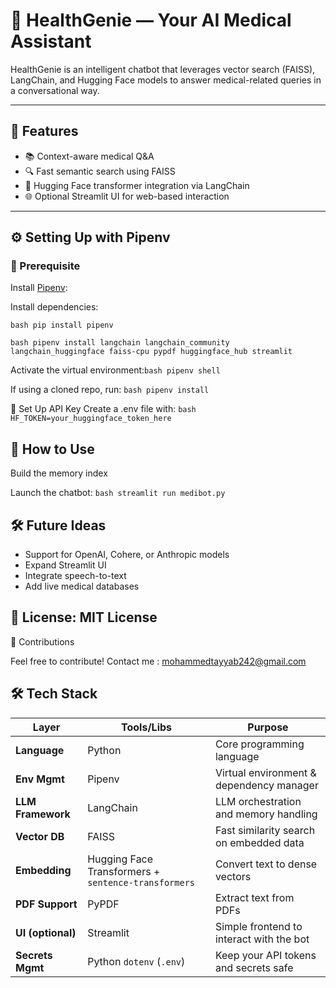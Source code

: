 # 🧠 HealthGenie — Your AI Medical Assistant

HealthGenie is an intelligent chatbot that leverages vector search (FAISS), LangChain, and Hugging Face models to answer medical-related queries in a conversational way.

---

## 🚀 Features

- 📚 Context-aware medical Q&A  
- 🔍 Fast semantic search using FAISS  
- 🤖 Hugging Face transformer integration via LangChain  
- 🌐 Optional Streamlit UI for web-based interaction  

---

## ⚙️ Setting Up with Pipenv

### 🔧 Prerequisite
Install [Pipenv](https://pipenv.pypa.io/en/latest/):



Install dependencies:

```bash pip install pipenv ```


```bash pipenv install langchain langchain_community langchain_huggingface faiss-cpu pypdf huggingface_hub streamlit ```

Activate the virtual environment:```bash pipenv shell ```

If using a cloned repo, run: ```bash pipenv install ```

🔐 Set Up API Key
Create a .env file with: ```bash HF_TOKEN=your_huggingface_token_here ```

## 🧠 How to Use

Build the memory index

Launch the chatbot: ```bash streamlit run medibot.py ```


## 🛠️ Future Ideas

- Support for OpenAI, Cohere, or Anthropic models
- Expand Streamlit UI
- Integrate speech-to-text
- Add live medical databases


## 📄 License: MIT License

🙌 Contributions

Feel free to contribute! 
Contact me : mohammedtayyab242@gmail.com


## 🛠️ Tech Stack

| Layer            | Tools/Libs                               | Purpose                                      |
|------------------|-------------------------------------------|----------------------------------------------|
| **Language**     | Python                                    | Core programming language                    |
| **Env Mgmt**     | Pipenv                                    | Virtual environment & dependency manager     |
| **LLM Framework**| LangChain                                 | LLM orchestration and memory handling        |
| **Vector DB**    | FAISS                                     | Fast similarity search on embedded data      |
| **Embedding**    | Hugging Face Transformers + `sentence-transformers` | Convert text to dense vectors       |
| **PDF Support**  | PyPDF                                     | Extract text from PDFs                       |
| **UI (optional)**| Streamlit                                 | Simple frontend to interact with the bot     |
| **Secrets Mgmt** | Python `dotenv` (`.env`)                  | Keep your API tokens and secrets safe        |


